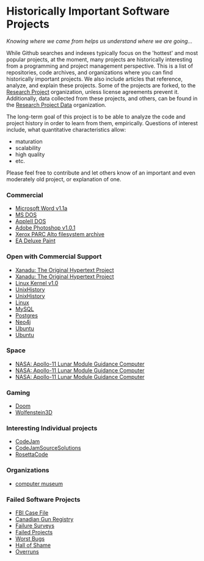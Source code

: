 

# Historically Important Software Projects

_Knowing where we came from helps us understand where we are going..._ 

While Github searches and indexes typically focus on the 'hottest' and most popular projects, at the moment, many projects are historically interesting from a programming and project management perspective.  This is a list of repositories, code archives, and organizations where you can find historically important projects.  We also include articles that reference, analyze, and explain these projects.  Some of the projects are forked, to the [Research Project](https://github.com/IMTorgRsrchProj) organization, unless license agreements prevent it.  Additionally, data collected from these projects, and others, can be found in the  [Research Project Data](https://github.com/IMTorgRsrchProjData) organization.

The long-term goal of this project is to be able to analyze the code and project history in order to learn from them, empirically.  Questions of interest include, what quantitative characteristics allow:
* maturation
* scalability
* high quality
* etc. 

Please feel free to contribute and let others know of an important and even moderately old project, or explanation of one.

 



### Commercial
* [Microsoft Word v1.1a](http://www.computerhistory.org/atchm/microsoft-word-for-windows-1-1a-source-code/)
* [MS DOS](http://www.computerhistory.org/atchm/microsoft-ms-dos-early-source-code/)
* [AppleII DOS](http://www.computerhistory.org/atchm/apple-ii-dos-source-code/)
* [Adobe Photoshop v1.0.1](http://www.computerhistory.org/atchm/adobe-photoshop-source-code/)
* [Xerox PARC Alto filesystem archive](http://xeroxalto.computerhistory.org/index.html)
* [EA Deluxe Paint](http://www.computerhistory.org/atchm/electronic-arts-deluxepaint-early-source-code/)

### Open with Commercial Support
* [Xanadu:  The Original Hypertext Project](http://xanadu.com/#deliverable)
* [Xanadu:  The Original Hypertext Project](http://www.theverge.com/2014/6/6/5787638/54-year-old-software-project-escapes-vapor-status-to-take-on-the-pdf)
* [Linux Kernel v1.0](https://www.kernel.org/pub/linux/kernel/v1.0/)
* [UnixHistory](https://github.com/dspinellis/unix-history-repo)
* [UnixHistory](https://www.dmst.aueb.gr/dds/pubs/conf/2015-MSR-Unix-History/html/Spi15c.html)
* [Linux](https://github.com/torvalds/linux)
* [MySQL](https://github.com/mysql/mysql-server)
* [Postgres](https://github.com/postgres/postgres)
* [Neo4j](http://codergears.com/Blog/?p=2421)
* [Ubuntu](http://kernel.ubuntu.com/git/)
* [Ubuntu](http://archive.ubuntu.com/ubuntu/)

### Space
* [NASA: Apollo-11 Lunar Module Guidance Computer](https://github.com/chrislgarry/Apollo-11)
* [NASA: Apollo-11 Lunar Module Guidance Computer](http://hackaday.com/2016/07/05/don-eyles-walks-us-through-the-lunar-module-source-code/)
* [NASA: Apollo-11 Lunar Module Guidance Computer](https://medium.com/@borja/a-glimpse-into-the-apollo-guidance-computer-8ee06e5e1a5c)


### Gaming
* [Doom](https://github.com/id-Software/DOOM)
* [Wolfenstein3D](https://github.com/id-Software/wolf3d)


### Interesting Individual projects
* [CodeJam](https://code.google.com/codejam/)
* [CodeJamSourceSolutions](https://code.google.com/codejam/contest/7234486/scoreboard?c=7234486#vf=1 )
* [RosettaCode](http://rosettacode.org/wiki/Rosetta_Code)

### Organizations
* [computer museum](http://www.computerhistory.org/atchm/tag/source-code/)

### Failed Software Projects
* [FBI Case File](http://www.cnn.com/2005/US/02/03/fbi.computers/)
* [Canadian Gun Registry]()
* [Failure Surveys](http://www.it-cortex.com/Stat_Failure_Rate.htm)
* [Failed Projects](http://www.cs.tau.ac.il/~nachumd/horror.html)
* [Worst Bugs](https://archive.wired.com/software/coolapps/news/2005/11/69355)
* [Hall of Shame](http://spectrum.ieee.org/computing/software/why-software-fails)
* [Overruns](https://en.wikipedia.org/wiki/List_of_failed_and_overbudget_custom_software_projects)




